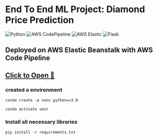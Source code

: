 # End To End ML Project: Diamond Price Prediction 
![Python](https://img.shields.io/badge/-Python-green.svg) ![AWS CodePipeline](https://img.shields.io/badge/AWS-CodePipeline-blue) ![AWS Elastic](https://img.shields.io/badge/AWS-Elastic_Beanstalk-orange) ![Flask](https://img.shields.io/badge/-Flask-brown)

## Deployed on AWS Elastic Beanstalk with AWS Code Pipeline

## [Click to Open 🔗](http://diamonpricepredictionproject-env.eba-amvmjmgc.us-east-1.elasticbeanstalk.com/)


### created a environment

```
conda create -p venv python==3.8

conda activate ven/
```
### Install all necessary libraries
```
pip install -r requirements.txt
```
